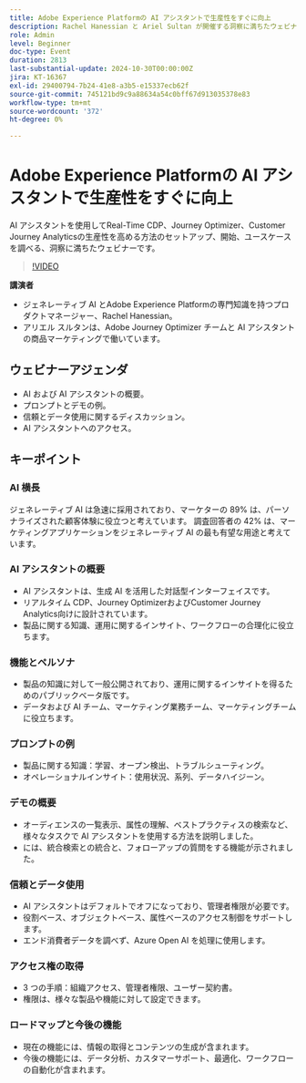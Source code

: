```yaml
---
title: Adobe Experience Platformの AI アシスタントで生産性をすぐに向上
description: Rachel Hanessian と Ariel Sultan が開催する洞察に満ちたウェビナーに参加しましょう。このウェビナーでは、AI アシスタントを使用して、のセットアップ、開始、ユースケースを検討し、Real-Time CDP、Journey Optimizer、Customer Journey Analyticsの生産性を向上させる方法を学びます。
role: Admin
level: Beginner
doc-type: Event
duration: 2813
last-substantial-update: 2024-10-30T00:00:00Z
jira: KT-16367
exl-id: 29400794-7b24-41e8-a3b5-e15337ecb62f
source-git-commit: 745121bd9c9a88634a54c0bff67d913035378e83
workflow-type: tm+mt
source-wordcount: '372'
ht-degree: 0%

---
```


# Adobe Experience Platformの AI アシスタントで生産性をすぐに向上

AI アシスタントを使用してReal-Time CDP、Journey Optimizer、Customer Journey Analyticsの生産性を高める方法のセットアップ、開始、ユースケースを調べる、洞察に満ちたウェビナーです。

>[!VIDEO](https://video.tv.adobe.com/v/3435344/?learn=on)

**講演者**

* ジェネレーティブ AI とAdobe Experience Platformの専門知識を持つプロダクトマネージャー、Rachel Hanessian。
* アリエル スルタンは、Adobe Journey Optimizer チームと AI アシスタントの商品マーケティングで働いています。

## ウェビナーアジェンダ

* AI および AI アシスタントの概要。
* プロンプトとデモの例。
* 信頼とデータ使用に関するディスカッション。
* AI アシスタントへのアクセス。

## キーポイント

### AI 横長

ジェネレーティブ AI は急速に採用されており、マーケターの 89% は、パーソナライズされた顧客体験に役立つと考えています。
調査回答者の 42% は、マーケティングアプリケーションをジェネレーティブ AI の最も有望な用途と考えています。

### AI アシスタントの概要

* AI アシスタントは、生成 AI を活用した対話型インターフェイスです。
* リアルタイム CDP、Journey OptimizerおよびCustomer Journey Analytics向けに設計されています。
* 製品に関する知識、運用に関するインサイト、ワークフローの合理化に役立ちます。

### 機能とペルソナ

* 製品の知識に対して一般公開されており、運用に関するインサイトを得るためのパブリックベータ版です。
* データおよび AI チーム、マーケティング業務チーム、マーケティングチームに役立ちます。

### プロンプトの例

* 製品に関する知識：学習、オープン検出、トラブルシューティング。
* オペレーショナルインサイト：使用状況、系列、データハイジーン。

### デモの概要

* オーディエンスの一覧表示、属性の理解、ベストプラクティスの検索など、様々なタスクで AI アシスタントを使用する方法を説明しました。
* には、統合検索との統合と、フォローアップの質問をする機能が示されました。

### 信頼とデータ使用

* AI アシスタントはデフォルトでオフになっており、管理者権限が必要です。
* 役割ベース、オブジェクトベース、属性ベースのアクセス制御をサポートします。
* エンド消費者データを調べず、Azure Open AI を処理に使用します。

### アクセス権の取得

* 3 つの手順：組織アクセス、管理者権限、ユーザー契約書。
* 権限は、様々な製品や機能に対して設定できます。

### ロードマップと今後の機能

* 現在の機能には、情報の取得とコンテンツの生成が含まれます。
* 今後の機能には、データ分析、カスタマーサポート、最適化、ワークフローの自動化が含まれます。

